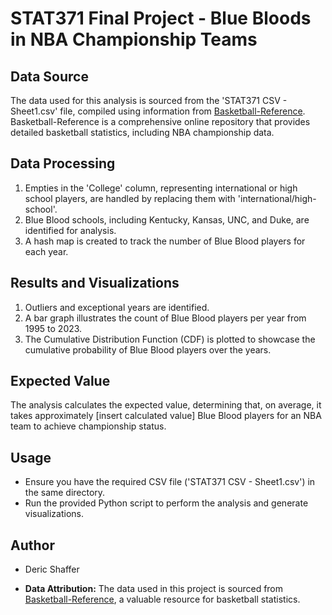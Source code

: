 # STAT371 Final Project - Blue Bloods in NBA Championship Teams

## Data Source
The data used for this analysis is sourced from the 'STAT371 CSV - Sheet1.csv' file, compiled using information from [Basketball-Reference](https://www.basketball-reference.com/). Basketball-Reference is a comprehensive online repository that provides detailed basketball statistics, including NBA championship data.

## Data Processing
1. Empties in the 'College' column, representing international or high school players, are handled by replacing them with 'international/high-school'.
2. Blue Blood schools, including Kentucky, Kansas, UNC, and Duke, are identified for analysis.
3. A hash map is created to track the number of Blue Blood players for each year.

## Results and Visualizations
1. Outliers and exceptional years are identified.
2. A bar graph illustrates the count of Blue Blood players per year from 1995 to 2023.
3. The Cumulative Distribution Function (CDF) is plotted to showcase the cumulative probability of Blue Blood players over the years.

## Expected Value
The analysis calculates the expected value, determining that, on average, it takes approximately [insert calculated value] Blue Blood players for an NBA team to achieve championship status.

## Usage
- Ensure you have the required CSV file ('STAT371 CSV - Sheet1.csv') in the same directory.
- Run the provided Python script to perform the analysis and generate visualizations.

## Author
- Deric Shaffer

- **Data Attribution:** The data used in this project is sourced from [Basketball-Reference](https://www.basketball-reference.com/), a valuable resource for basketball statistics.
